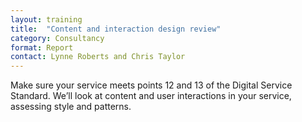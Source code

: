 ```yaml
---
layout: training
title:  "Content and interaction design review"
category: Consultancy
format: Report  
contact: Lynne Roberts and Chris Taylor
---
```


Make sure your service meets points 12 and 13 of the Digital Service Standard. We’ll look at content and user interactions in your service, assessing style and patterns.
